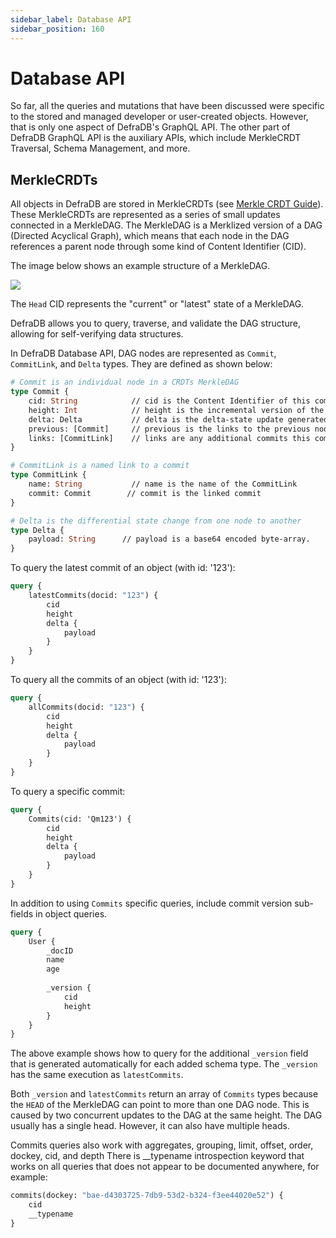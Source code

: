 ```yaml
---
sidebar_label: Database API
sidebar_position: 160
---
```

# Database API

So far, all the queries and mutations that have been discussed were specific to the stored and managed developer or user-created objects. However, that is only one aspect of DefraDB's GraphQL API. The other part of DefraDB GraphQL API is the auxiliary APIs, which include MerkleCRDT Traversal, Schema Management, and more.

## MerkleCRDTs

All objects in DefraDB are stored in MerkleCRDTs (see [Merkle CRDT Guide](../../guides/merkle-crdt.md)). These MerkleCRDTs are represented as a series of small updates connected in a MerkleDAG. The MerkleDAG is a Merklized version of a DAG (Directed Acyclical Graph), which means that each node in the DAG references a parent node through some kind of Content Identifier (CID).

The image below shows an example structure of a MerkleDAG.

![](https://mvpworkshop.co/wp-content/uploads/2021/01/ipfs-inarticle7.jpeg)

The `Head` CID represents the "current" or "latest" state of a MerkleDAG.

DefraDB allows you to query, traverse, and validate the DAG structure, allowing for self-verifying data structures. 

In DefraDB Database API, DAG nodes are represented as `Commit`, `CommitLink`, and `Delta` types. They are defined as shown below:

```graphql
# Commit is an individual node in a CRDTs MerkleDAG
type Commit {
    cid: String            // cid is the Content Identifier of this commit
    height: Int            // height is the incremental version of the current commit
    delta: Delta           // delta is the delta-state update generated by a CRDT mutation 
    previous: [Commit]     // previous is the links to the previous node in the MerkleDAG
    links: [CommitLink]    // links are any additional commits this commit may reference.
}

# CommitLink is a named link to a commit
type CommitLink {
    name: String           // name is the name of the CommitLink
    commit: Commit        // commit is the linked commit
}

# Delta is the differential state change from one node to another
type Delta {
    payload: String      // payload is a base64 encoded byte-array.
}
```

To query the latest commit of an object (with id: '123'):
```graphql
query {
    latestCommits(docid: "123") {
        cid
        height
        delta {
            payload
        }
    }
}
```

To query all the commits of an object (with id: '123'):
```graphql
query {
    allCommits(docid: "123") {
        cid
        height
        delta {
            payload
        }
    }
}
```

To query a specific commit:
```graphql 
query {
    Commits(cid: 'Qm123') {
        cid
        height
        delta {
            payload
        }
    }
}
```

In addition to using `Commits` specific queries, include commit version sub-fields in object queries.

```graphql 
query {
    User {
        _docID
        name
        age
        
        _version {
            cid
            height
        }
    }
}
```

The above example shows how to query for the additional `_version` field that is generated automatically for each added schema type. The `_version` has the same execution as `latestCommits`.

Both `_version` and `latestCommits` return an array of `Commits` types because the `HEAD` of the MerkleDAG can point to more than one DAG node. This is caused by two concurrent updates to the DAG at the same height. The DAG usually has a single head. However, it can also have multiple heads.

Commits queries also work with aggregates, grouping, limit, offset, order, dockey, cid, and depth
There is __typename introspection keyword that works on all queries that does not appear to be documented anywhere, for example:

```graphql 
commits(dockey: "bae-d4303725-7db9-53d2-b324-f3ee44020e52") {
    cid
    __typename
}
```

